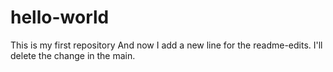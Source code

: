 # hello-world
This is my first repository
And now I add a new line for the readme-edits. I'll delete the change in the main.
